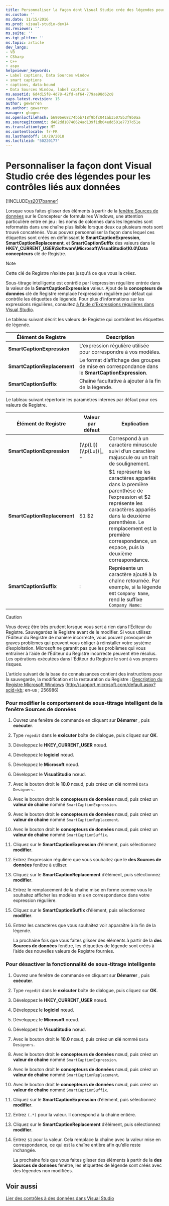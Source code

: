 ```yaml
---
title: Personnaliser la façon dont Visual Studio crée des légendes pour les contrôles liés aux données | Microsoft Docs
ms.custom: ''
ms.date: 11/15/2016
ms.prod: visual-studio-dev14
ms.reviewer: ''
ms.suite: ''
ms.tgt_pltfrm: ''
ms.topic: article
dev_langs:
- VB
- CSharp
- C++
- aspx
helpviewer_keywords:
- Label captions, Data Sources window
- smart captions
- captions, data-bound
- Data Sources Window, label captions
ms.assetid: 6d4d15f8-4d78-42fd-af64-779ae98d62c8
caps.latest.revision: 15
author: gewarren
ms.author: gewarren
manager: ghogen
ms.openlocfilehash: b6906e68c74bbb718f9bfc041ab35075b3f9b0aa
ms.sourcegitcommit: d462dd10746624ad139f1db04edd501e7737d51e
ms.translationtype: MT
ms.contentlocale: fr-FR
ms.lasthandoff: 10/29/2018
ms.locfileid: "50220177"
---
```

# <a name="customize-how-visual-studio-creates-captions-for-data-bound-controls"></a>Personnaliser la façon dont Visual Studio crée des légendes pour les contrôles liés aux données
[!INCLUDE[vs2017banner](../includes/vs2017banner.md)]

  
Lorsque vous faites glisser des éléments à partir de la [fenêtre Sources de données](http://msdn.microsoft.com/library/0d20f699-cc95-45b3-8ecb-c7edf1f67992) sur le Concepteur de formulaires Windows, une attention particulière entre en jeu : les noms de colonnes dans les légendes sont reformatés dans une chaîne plus lisible lorsque deux ou plusieurs mots sont trouvé concaténés. Vous pouvez personnaliser la façon dans lequel ces étiquettes sont créés en définissant le **SmartCaptionExpression**, **SmartCaptionReplacement**, et **SmartCaptionSuffix** des valeurs dans le **HKEY_CURRENT_USER\Software\Microsoft\VisualStudio\10.0\Data concepteurs** clé de Registre.  
  
> [!NOTE]
>  Cette clé de Registre n’existe pas jusqu'à ce que vous la créez.  
  
 Sous-titrage intelligente est contrôlé par l’expression régulière entrée dans la valeur de la **SmartCaptionExpression** valeur. Ajout de la **concepteurs de données** clé de Registre remplace l’expression régulière par défaut qui contrôle les étiquettes de légende. Pour plus d’informations sur les expressions régulières, consultez [à l’aide d’Expressions régulières dans Visual Studio](../ide/using-regular-expressions-in-visual-studio.md).  
  
 Le tableau suivant décrit les valeurs de Registre qui contrôlent les étiquettes de légende.  
  
|Élément de Registre|Description|  
|-------------------|-----------------|  
|**SmartCaptionExpression**|L’expression régulière utilisée pour correspondre à vos modèles.|  
|**SmartCaptionReplacement**|Le format d’affichage des groupes de mise en correspondance dans le **SmartCaptionExpression**.|  
|**SmartCaptionSuffix**|Chaîne facultative à ajouter à la fin de la légende.|  
  
 Le tableau suivant répertorie les paramètres internes par défaut pour ces valeurs de Registre.  
  
|Élément de Registre|Valeur par défaut|Explication|  
|-------------------|-------------------|-----------------|  
|**SmartCaptionExpression**|(\\\p{Ll}) (\\\p{Lu})&#124;_ +|Correspond à un caractère minuscule suivi d’un caractère majuscule ou un trait de soulignement.|  
|**SmartCaptionReplacement**|$1 $2|$1 représente les caractères appariés dans la première parenthèse de l’expression et $2 représente les caractères appariés dans la deuxième parenthèse. Le remplacement est la première correspondance, un espace, puis la deuxième correspondance.|  
|**SmartCaptionSuffix**|:|Représente un caractère ajouté à la chaîne retournée. Par exemple, si la légende est `Company Name`, rend le suffixe `Company Name:`|  
  
> [!CAUTION]
>  Vous devez être très prudent lorsque vous sert à rien dans l’Éditeur du Registre. Sauvegardez le Registre avant de le modifier. Si vous utilisez l’Éditeur du Registre de manière incorrecte, vous pouvez provoquer de graves problèmes qui peuvent vous obliger à réinstaller votre système d’exploitation. Microsoft ne garantit pas que les problèmes qui vous entraîner à l’aide de l’Éditeur du Registre incorrecte peuvent être résolus. Les opérations exécutées dans l'Éditeur du Registre le sont à vos propres risques.  
>   
>  L’article suivant de la base de connaissances contient des instructions pour la sauvegarde, la modification et la restauration du Registre : [Description du Registre Microsoft Windows](http://support.microsoft.com/default.aspx?scid=kb;en-us;256986) (http://support.microsoft.com/default.aspx?scid=kb; en-us ; 256986)  
  
### <a name="to-modify-the-smart-captioning-behavior-of-the-data-sources-window"></a>Pour modifier le comportement de sous-titrage intelligent de la fenêtre Sources de données  
  
1.  Ouvrez une fenêtre de commande en cliquant sur **Démarrer** , puis **exécuter**.  
  
2.  Type `regedit` dans le **exécuter** boîte de dialogue, puis cliquez sur **OK**.  
  
3.  Développez le **HKEY_CURRENT_USER** nœud.  
  
4.  Développez le **logiciel** nœud.  
  
5.  Développez le **Microsoft** nœud.  
  
6.  Développez le **VisualStudio** nœud.  
  
7.  Avec le bouton droit le **10.0** nœud, puis créez un **clé** nommé `Data Designers`.  
  
8.  Avec le bouton droit le **concepteurs de données** nœud, puis créez un **valeur de chaîne** nommé `SmartCaptionExpression`.  
  
9. Avec le bouton droit le **concepteurs de données** nœud, puis créez un **valeur de chaîne** nommé `SmartCaptionReplacement`.  
  
10. Avec le bouton droit le **concepteurs de données** nœud, puis créez un **valeur de chaîne** nommé `SmartCaptionSuffix`.  
  
11. Cliquez sur le **SmartCaptionExpression** d’élément, puis sélectionnez **modifier**.  
  
12. Entrez l’expression régulière que vous souhaitez que le **des Sources de données** fenêtre à utiliser.  
  
13. Cliquez sur le **SmartCaptionReplacement** d’élément, puis sélectionnez **modifier**.  
  
14. Entrez le remplacement de la chaîne mise en forme comme vous le souhaitez afficher les modèles mis en correspondance dans votre expression régulière.  
  
15. Cliquez sur le **SmartCaptionSuffix** d’élément, puis sélectionnez **modifier**.  
  
16. Entrez les caractères que vous souhaitez voir apparaître à la fin de la légende.  
  
     La prochaine fois que vous faites glisser des éléments à partir de la **des Sources de données** fenêtre, les étiquettes de légende sont créés à l’aide des nouvelles valeurs de Registre fournies.  
  
### <a name="to-turn-off-the-smart-captioning-feature"></a>Pour désactiver la fonctionnalité de sous-titrage intelligente  
  
1.  Ouvrez une fenêtre de commande en cliquant sur **Démarrer** , puis **exécuter**.  
  
2.  Type `regedit` dans le **exécuter** boîte de dialogue, puis cliquez sur **OK**.  
  
3.  Développez le **HKEY_CURRENT_USER** nœud.  
  
4.  Développez le **logiciel** nœud.  
  
5.  Développez le **Microsoft** nœud.  
  
6.  Développez le **VisualStudio** nœud.  
  
7.  Avec le bouton droit le **10.0** nœud, puis créez un **clé** nommé `Data Designers`.  
  
8.  Avec le bouton droit le **concepteurs de données** nœud, puis créez un **valeur de chaîne** nommé `SmartCaptionExpression`.  
  
9. Avec le bouton droit le **concepteurs de données** nœud, puis créez un **valeur de chaîne** nommé `SmartCaptionReplacement`.  
  
10. Avec le bouton droit le **concepteurs de données** nœud, puis créez un **valeur de chaîne** nommé `SmartCaptionSuffix`.  
  
11. Cliquez sur le **SmartCaptionExpression** d’élément, puis sélectionnez **modifier**.  
  
12. Entrez `(.*)` pour la valeur. Il correspond à la chaîne entière.  
  
13. Cliquez sur le **SmartCaptionReplacement** d’élément, puis sélectionnez **modifier**.  
  
14. Entrez `$1` pour la valeur. Cela remplace la chaîne avec la valeur mise en correspondance, ce qui est la chaîne entière afin qu’elle reste inchangée.  
  
     La prochaine fois que vous faites glisser des éléments à partir de la **des Sources de données** fenêtre, les étiquettes de légende sont créés avec des légendes non modifiées.  
  
## <a name="see-also"></a>Voir aussi  
 [Lier des contrôles à des données dans Visual Studio](../data-tools/bind-controls-to-data-in-visual-studio.md)

